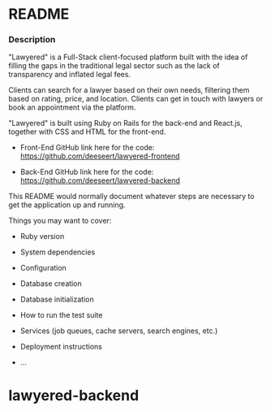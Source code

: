 # README
### Description
"Lawyered" is a Full-Stack client-focused platform built with the idea of filling the gaps in the traditional legal sector such as the lack of transparency and inflated legal fees. 

Clients can search for a lawyer based on their own needs, filtering them based on rating, price, and location. Clients can get in touch with lawyers or book an appointment via the platform.

"Lawyered" is built using Ruby on Rails for the back-end and React.js, together with CSS and HTML for the front-end.

- Front-End GitHub link here for the code: https://github.com/deeseert/lawyered-frontend

- Back-End GitHub link here for the code: https://github.com/deeseert/lawyered-backend



This README would normally document whatever steps are necessary to get the
application up and running.

Things you may want to cover:

* Ruby version

* System dependencies

* Configuration

* Database creation

* Database initialization

* How to run the test suite

* Services (job queues, cache servers, search engines, etc.)

* Deployment instructions

* ...
# lawyered-backend
